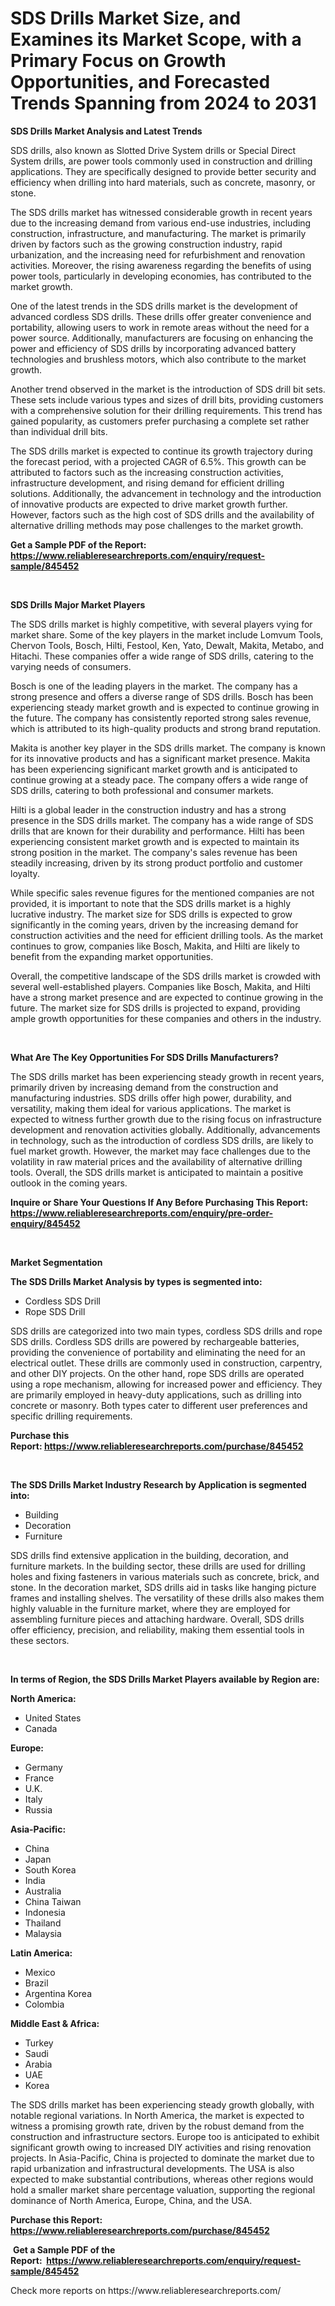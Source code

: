 <p><h1>SDS Drills Market Size, and Examines its Market Scope, with a Primary Focus on Growth Opportunities, and Forecasted Trends Spanning from 2024 to 2031</h1></p><p><strong>SDS Drills Market Analysis and Latest Trends</strong></p>
<p><p>SDS drills, also known as Slotted Drive System drills or Special Direct System drills, are power tools commonly used in construction and drilling applications. They are specifically designed to provide better security and efficiency when drilling into hard materials, such as concrete, masonry, or stone.</p><p>The SDS drills market has witnessed considerable growth in recent years due to the increasing demand from various end-use industries, including construction, infrastructure, and manufacturing. The market is primarily driven by factors such as the growing construction industry, rapid urbanization, and the increasing need for refurbishment and renovation activities. Moreover, the rising awareness regarding the benefits of using power tools, particularly in developing economies, has contributed to the market growth.</p><p>One of the latest trends in the SDS drills market is the development of advanced cordless SDS drills. These drills offer greater convenience and portability, allowing users to work in remote areas without the need for a power source. Additionally, manufacturers are focusing on enhancing the power and efficiency of SDS drills by incorporating advanced battery technologies and brushless motors, which also contribute to the market growth.</p><p>Another trend observed in the market is the introduction of SDS drill bit sets. These sets include various types and sizes of drill bits, providing customers with a comprehensive solution for their drilling requirements. This trend has gained popularity, as customers prefer purchasing a complete set rather than individual drill bits.</p><p>The SDS drills market is expected to continue its growth trajectory during the forecast period, with a projected CAGR of 6.5%. This growth can be attributed to factors such as the increasing construction activities, infrastructure development, and rising demand for efficient drilling solutions. Additionally, the advancement in technology and the introduction of innovative products are expected to drive market growth further. However, factors such as the high cost of SDS drills and the availability of alternative drilling methods may pose challenges to the market growth.</p></p>
<p><strong>Get a Sample PDF of the Report:&nbsp; <a href="https://www.reliableresearchreports.com/enquiry/request-sample/845452">https://www.reliableresearchreports.com/enquiry/request-sample/845452</a></strong></p>
<p>&nbsp;</p>
<p><strong>SDS Drills Major Market Players</strong></p>
<p><p>The SDS drills market is highly competitive, with several players vying for market share. Some of the key players in the market include Lomvum Tools, Chervon Tools, Bosch, Hilti, Festool, Ken, Yato, Dewalt, Makita, Metabo, and Hitachi. These companies offer a wide range of SDS drills, catering to the varying needs of consumers.</p><p>Bosch is one of the leading players in the market. The company has a strong presence and offers a diverse range of SDS drills. Bosch has been experiencing steady market growth and is expected to continue growing in the future. The company has consistently reported strong sales revenue, which is attributed to its high-quality products and strong brand reputation.</p><p>Makita is another key player in the SDS drills market. The company is known for its innovative products and has a significant market presence. Makita has been experiencing significant market growth and is anticipated to continue growing at a steady pace. The company offers a wide range of SDS drills, catering to both professional and consumer markets.</p><p>Hilti is a global leader in the construction industry and has a strong presence in the SDS drills market. The company has a wide range of SDS drills that are known for their durability and performance. Hilti has been experiencing consistent market growth and is expected to maintain its strong position in the market. The company's sales revenue has been steadily increasing, driven by its strong product portfolio and customer loyalty.</p><p>While specific sales revenue figures for the mentioned companies are not provided, it is important to note that the SDS drills market is a highly lucrative industry. The market size for SDS drills is expected to grow significantly in the coming years, driven by the increasing demand for construction activities and the need for efficient drilling tools. As the market continues to grow, companies like Bosch, Makita, and Hilti are likely to benefit from the expanding market opportunities.</p><p>Overall, the competitive landscape of the SDS drills market is crowded with several well-established players. Companies like Bosch, Makita, and Hilti have a strong market presence and are expected to continue growing in the future. The market size for SDS drills is projected to expand, providing ample growth opportunities for these companies and others in the industry.</p></p>
<p>&nbsp;</p>
<p><strong>What Are The Key Opportunities For SDS Drills Manufacturers?</strong></p>
<p><p>The SDS drills market has been experiencing steady growth in recent years, primarily driven by increasing demand from the construction and manufacturing industries. SDS drills offer high power, durability, and versatility, making them ideal for various applications. The market is expected to witness further growth due to the rising focus on infrastructure development and renovation activities globally. Additionally, advancements in technology, such as the introduction of cordless SDS drills, are likely to fuel market growth. However, the market may face challenges due to the volatility in raw material prices and the availability of alternative drilling tools. Overall, the SDS drills market is anticipated to maintain a positive outlook in the coming years.</p></p>
<p><strong>Inquire or Share Your Questions If Any Before Purchasing This Report: <a href="https://www.reliableresearchreports.com/enquiry/pre-order-enquiry/845452">https://www.reliableresearchreports.com/enquiry/pre-order-enquiry/845452</a></strong></p>
<p>&nbsp;</p>
<p><strong>Market Segmentation</strong></p>
<p><strong>The SDS Drills Market Analysis by types is segmented into:</strong></p>
<p><ul><li>Cordless SDS Drill</li><li>Rope SDS Drill</li></ul></p>
<p><p>SDS drills are categorized into two main types, cordless SDS drills and rope SDS drills. Cordless SDS drills are powered by rechargeable batteries, providing the convenience of portability and eliminating the need for an electrical outlet. These drills are commonly used in construction, carpentry, and other DIY projects. On the other hand, rope SDS drills are operated using a rope mechanism, allowing for increased power and efficiency. They are primarily employed in heavy-duty applications, such as drilling into concrete or masonry. Both types cater to different user preferences and specific drilling requirements.</p></p>
<p><strong>Purchase this Report:&nbsp;<a href="https://www.reliableresearchreports.com/purchase/845452">https://www.reliableresearchreports.com/purchase/845452</a></strong></p>
<p>&nbsp;</p>
<p><strong>The SDS Drills Market Industry Research by Application is segmented into:</strong></p>
<p><ul><li>Building</li><li>Decoration</li><li>Furniture</li></ul></p>
<p><p>SDS drills find extensive application in the building, decoration, and furniture markets. In the building sector, these drills are used for drilling holes and fixing fasteners in various materials such as concrete, brick, and stone. In the decoration market, SDS drills aid in tasks like hanging picture frames and installing shelves. The versatility of these drills also makes them highly valuable in the furniture market, where they are employed for assembling furniture pieces and attaching hardware. Overall, SDS drills offer efficiency, precision, and reliability, making them essential tools in these sectors.</p></p>
<p>&nbsp;</p>
<p><strong>In terms of Region, the SDS Drills Market Players available by Region are:</strong></p>
<p>
    <p> <strong> North America: </strong>
        <ul>
            <li>United States</li>
            <li>Canada</li>
        </ul>
        </p> 
    <p> <strong> Europe: </strong>
        <ul>
            <li>Germany</li>
            <li>France</li>
            <li>U.K.</li>
            <li>Italy</li>
            <li>Russia</li>
        </ul>
        </p> 
    <p> <strong> Asia-Pacific: </strong>
        <ul>
            <li>China</li>
            <li>Japan</li>
            <li>South Korea</li>
            <li>India</li>
            <li>Australia</li>
            <li>China Taiwan</li>
            <li>Indonesia</li>
            <li>Thailand</li>
            <li>Malaysia</li>
        </ul>
        </p> 
    <p> <strong> Latin America: </strong>
        <ul>
            <li>Mexico</li>
            <li>Brazil</li>
            <li>Argentina Korea</li>
            <li>Colombia</li>
        </ul>
        </p> 
    <p> <strong> Middle East & Africa: </strong>
        <ul>
            <li>Turkey</li>
            <li>Saudi</li>
            <li>Arabia</li>
            <li>UAE</li>
            <li>Korea</li>
        </ul>
    </p>
    </p>
<p><p>The SDS drills market has been experiencing steady growth globally, with notable regional variations. In North America, the market is expected to witness a promising growth rate, driven by the robust demand from the construction and infrastructure sectors. Europe too is anticipated to exhibit significant growth owing to increased DIY activities and rising renovation projects. In Asia-Pacific, China is projected to dominate the market due to rapid urbanization and infrastructural developments. The USA is also expected to make substantial contributions, whereas other regions would hold a smaller market share percentage valuation, supporting the regional dominance of North America, Europe, China, and the USA.</p></p>
<p><strong>Purchase this Report: <a href="https://www.reliableresearchreports.com/purchase/845452">https://www.reliableresearchreports.com/purchase/845452</a></strong></p>
<p>&nbsp;<strong>Get a Sample PDF of the Report:&nbsp;&nbsp;<a href="https://www.reliableresearchreports.com/enquiry/request-sample/845452">https://www.reliableresearchreports.com/enquiry/request-sample/845452</a></strong></p>
<p><strong></strong></p>
<p>Check more reports on https://www.reliableresearchreports.com/</p>